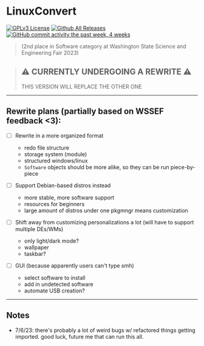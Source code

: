# LinuxConvert

[![GPLv3 License](https://img.shields.io/badge/License-GPL%20v3-green.svg)](https://opensource.org/licenses/)
[![Github All Releases](https://img.shields.io/github/downloads/whop42/LinuxConvert/total.svg?style=flat)]()
[![GitHub commit activity the past week, 4 weeks](https://img.shields.io/github/commit-activity/w/whop42/LinuxConvert.svg?style=flat)]()

> (2nd place in Software category at Washington State Science and Engineering Fair 2023)

> ## ⚠️ CURRENTLY UNDERGOING A REWRITE ⚠️
>
> THIS VERSION WILL REPLACE THE OTHER ONE

---

## Rewrite plans (partially based on WSSEF feedback <3):

- [ ] Rewrite in a more organized format
    - redo file structure
    - storage system (module)
    - structured windows/linux
    - `Software` objects should be more alike, so they can be run piece-by-piece

- [ ] Support Debian-based distros instead
    - more stable, more software support
    - resources for beginners
    - large amount of distros under one pkgmngr means customization

- [ ] Shift away from customizing personalizations a lot (will have to support multiple DEs/WMs)
    - only light/dark mode?
    - wallpaper
    - taskbar?

- [ ] GUI (because apparently users can't type smh)
    - select software to install
    - add in undetected software
    - automate USB creation?

---

## Notes

- 7/6/23: there's probably a lot of weird bugs w/ refactored things getting imported. good luck, future me that can run this all.